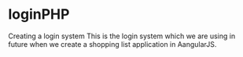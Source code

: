 # loginPHP
Creating a login system
This is the login system which we are using in future when we create a shopping list application in AangularJS.

